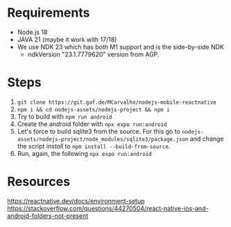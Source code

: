 # Requirements
* Node.js 18
* JAVA 21 (maybe it work with 17/18)
* We use NDK 23 which has both M1 support and is the side-by-side NDK 
  * ndkVersion "23.1.7779620" version from AGP.  

# Steps

1. `git clone https://git.gaf.de/MCarvalho/nodejs-mobile-reactnative`
2. `npm i && cd nodejs-assets/nodejs-project && npm i`
3. Try to build with `npm run android` 
4. Create the android folder with `npx expo run:android`
5. Let's force to build sqlite3 from the source. For this go to `nodejs-assets/nodejs-project/node_modules/sqlite3/package.json` and change the script *install* to `npm install --build-from-source`.
6. Run, again, the following `npx expo run:android`  

# Resources

https://reactnative.dev/docs/environment-setup  
https://stackoverflow.com/questions/44270504/react-native-ios-and-android-folders-not-present  